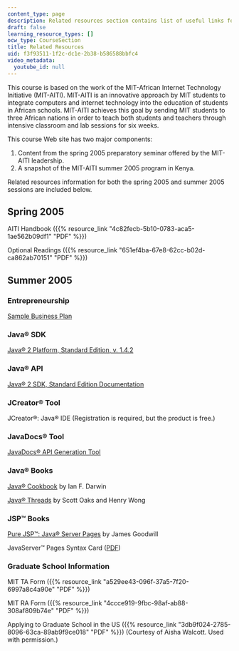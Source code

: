 ```yaml
---
content_type: page
description: Related resources section contains list of useful links for the course.
draft: false
learning_resource_types: []
ocw_type: CourseSection
title: Related Resources
uid: f3f93511-1f2c-dc1e-2b38-b586588bbfc4
video_metadata:
  youtube_id: null
---
```

This course is based on the work of the MIT-African Internet Technology Initiative (MIT-AITI). MIT-AITI is an innovative approach by MIT students to integrate computers and internet technology into the education of students in African schools. MIT-AITI achieves this goal by sending MIT students to three African nations in order to teach both students and teachers through intensive classroom and lab sessions for six weeks.

This course Web site has two major components:

1. Content from the spring 2005 preparatory seminar offered by the MIT-AITI leadership.
2. A snapshot of the MIT-AITI summer 2005 program in Kenya.

Related resources information for both the spring 2005 and summer 2005 sessions are included below.

## Spring 2005

AITI Handbook ({{% resource_link "4c82fecb-5b10-0783-aca5-1ae562b09df1" "PDF" %}})

Optional Readings ({{% resource_link "651ef4ba-67e8-62cc-b02d-ca862ab70151" "PDF" %}})

## Summer 2005

### Entrepreneurship

[Sample Business Plan](http://www.bplans.com/sample_business_plans.php)

### Java® SDK

[Java® 2 Platform, Standard Edition, v. 1.4.2](http://java.sun.com/j2se/1.4.2/download.html)

### Java® API

[Java® 2 SDK, Standard Edition Documentation](http://java.sun.com/j2se/1.4.2/docs/index.html)

### JCreator® Tool

JCreator®: Java® IDE (Registration is required, but the product is free.)

### JavaDocs® Tool

[JavaDocs® API Generation Tool](http://java.sun.com/j2se/javadoc/index.jsp)

### Java® Books

[Java® Cookbook](http://www.oreilly.com/catalog/javacook/) by Ian F. Darwin

[Java® Threads](http://www.oreilly.com/catalog/jthreads3/) by Scott Oaks and Henry Wong

### JSP™ Books

[Pure JSP™: Java® Server Pages](http://www.informit.com/store/product.aspx?isbn=0672319020) by James Goodwill

JavaServer™ Pages Syntax Card ([PDF](http://java.sun.com/products/jsp/syntax/1.2/card12.pdf))

### Graduate School Information

MIT TA Form ({{% resource_link "a529ee43-096f-37a5-7f20-6997a8c4a90e" "PDF" %}})

MIT RA Form ({{% resource_link "4ccce919-9fbc-98af-ab88-308af809b74e" "PDF" %}})

Applying to Graduate School in the US ({{% resource_link "3db9f024-2785-8096-63ca-89ab9f9ce018" "PDF" %}}) (Courtesy of Aisha Walcott. Used with permission.)